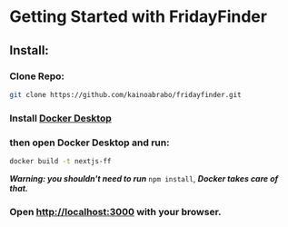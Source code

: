 # Getting Started with FridayFinder

## Install:

### Clone Repo:
```bash
git clone https://github.com/kainoabrabo/fridayfinder.git
```

### Install [Docker Desktop](https://www.docker.com/)
### then open Docker Desktop and run:
```bash
docker build -t nextjs-ff
```
***Warning: you shouldn't need to run*** `npm install`, ***Docker takes care of that.***


### Open [http://localhost:3000](http://localhost:3000) with your browser.

